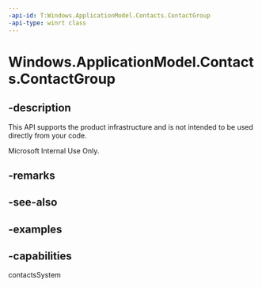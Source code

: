 ```yaml
---
-api-id: T:Windows.ApplicationModel.Contacts.ContactGroup
-api-type: winrt class
---
```


<!-- Class syntax.
public class ContactGroup
-->

# Windows.ApplicationModel.Contacts.ContactGroup

## -description
This API supports the product infrastructure and is not intended to be used directly from your code.

Microsoft Internal Use Only.
## -remarks

## -see-also

## -examples

## -capabilities
contactsSystem
